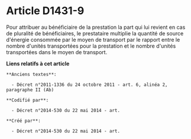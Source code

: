 # Article D1431-9

Pour attribuer au bénéficiaire de la prestation la part qui lui revient en cas de pluralité de bénéficiaires, le prestataire
multiplie la quantité de source d'énergie consommée par le moyen de transport par le rapport entre le nombre d'unités
transportées pour la prestation et le nombre d'unités transportées dans le moyen de transport.

**Liens relatifs à cet article**

	**Anciens textes**:

	  - Décret n°2011-1336 du 24 octobre 2011 - art. 6, alinéa 2, paragraphe II (Ab)

	**Codifié par**:

	  - Décret n°2014-530 du 22 mai 2014 - art.

	**Créé par**:

	  - Décret n°2014-530 du 22 mai 2014 - art.
